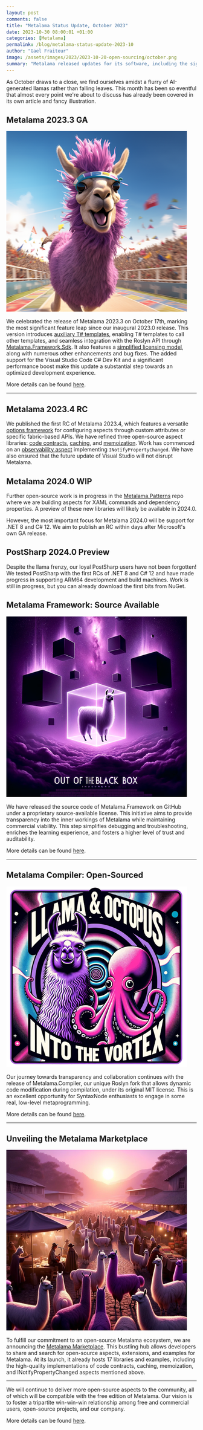 ```yaml
---
layout: post
comments: false
title: "Metalama Status Update, October 2023"
date: 2023-10-30 08:00:01 +01:00
categories: [Metalama]
permalink: /blog/metalama-status-update-2023-10
author: "Gael Fraiteur"
image: /assets/images/2023/2023-10-20-open-sourcing/october.png
summary: "Metalama released updates for its software, including the significant feature leap in Metalama 2023.3 and the first RC of Metalama 2023.4. The company also unveiled the Metalama Marketplace for open-source aspects, extensions, and examples."
---
```


As October draws to a close, we find ourselves amidst a flurry of AI-generated llamas rather than falling leaves. This month has been so eventful that almost every point we're about to discuss has already been covered in its own article and fancy illustration.

## Metalama 2023.3 GA

<img src="/assets/images/2023/2023-10-17-metalama-2023-3/llama.png" class="thumbnailFloatRight"/>

We celebrated the release of Metalama 2023.3 on October 17th, marking the most significant feature leap since our inaugural 2023.0 release. This version introduces [auxiliary T# templates](https://doc.metalama.net/conceptual/aspects/templates/auxilliary-templates), enabling T# templates to call other templates, and seamless integration with the Roslyn API through [Metalama.Framework.Sdk](https://doc.metalama.net/conceptual/sdk). It also features a [simplified licensing model](https://metalama.net/blog/metalama-open-source-licensing), along with numerous other enhancements and bug fixes. The added support for the Visual Studio Code C# Dev Kit and a significant performance boost make this update a substantial step towards an optimized development experience.

More details can be found [here](https://metalama.net/blog/metalama-2023-3-ga).

___

## Metalama 2023.4 RC

We published the first RC of Metalama 2023.4, which features a versatile [options framework](https://doc.metalama.net/conceptual/aspects/configuration) for configuring aspects through custom attributes or specific fabric-based APIs. We have refined three open-source aspect libraries: [code contracts](https://doc.metalama.net/patterns/contracts), [caching](https://doc.metalama.net/patterns/caching), and [memoization](https://doc.metalama.net/patterns/memoization). Work has commenced on an [observability aspect](https://doc.metalama.net/api/metalama_patterns_observability_observableattribute) implementing `INotifyPropertyChanged`. We have also ensured that the future update of Visual Studio will not disrupt Metalama.

## Metalama 2024.0 WIP

Further open-source work is in progress in the [Metalama.Patterns](https://github.com/postsharp/Metalama.Patterns/tree/develop/2024.0) repo where we are building aspects for XAML commands and dependency properties. A preview of these new libraries will likely be available in 2024.0.

However, the most important focus for Metalama 2024.0 will be support for .NET 8 and C# 12. We aim to publish an RC within days after Microsoft's own GA release.

## PostSharp 2024.0 Preview

Despite the llama frenzy, our loyal PostSharp users have not been forgotten! We tested PostSharp with the first RCs of .NET 8 and C# 12 and have made progress in supporting ARM64 development and build machines. Work is still in progress, but you can already download the first bits from NuGet.

## Metalama Framework: Source Available

<img src="/assets/images/2023/2023-10-20-open-sourcing/source-available.png" class="thumbnailFloatLeft"/>

We have released the source code of Metalama.Framework on GitHub under a proprietary source-available license. This initiative aims to provide transparency into the inner workings of Metalama while maintaining commercial viability. This step simplifies debugging and troubleshooting, enriches the learning experience, and fosters a higher level of trust and auditability.

More details can be found [here](https://metalama.net/blog/source-available).

___

## Metalama Compiler: Open-Sourced

<img src="/assets/images/2023/2023-10-20-open-sourcing/llama-and-octopus.png" class="thumbnailFloatRight"/>

Our journey towards transparency and collaboration continues with the release of Metalama.Compiler, our unique Roslyn fork that allows dynamic code modification during compilation, under its original MIT license. This is an excellent opportunity for SyntaxNode enthusiasts to engage in some real, low-level metaprogramming.

More details can be found [here](https://metalama.net/blog/open-sourcing-metalama-compiler).

___

## Unveiling the Metalama Marketplace

<img src="/assets/images/2023/2023-10-20-open-sourcing/marketplace.png" class="thumbnailFloatLeft"/>

To fulfill our commitment to an open-source Metalama ecosystem, we are announcing the [Metalama Marketplace](https://www.postsharp.net/metalama/marketplace). This bustling hub allows developers to share and search for open-source aspects, extensions, and examples for Metalama. At its launch, it already hosts 17 libraries and examples, including the high-quality implementations of code contracts, caching, memoization, and INotifyPropertyChanged aspects mentioned above.

___

We will continue to deliver more open-source aspects to the community, all of which will be compatible with the free edition of Metalama. Our vision is to foster a tripartite win-win-win relationship among free and commercial users, open-source projects, and our company.

More details can be found [here](https://metalama.net/blog/marketplace).


